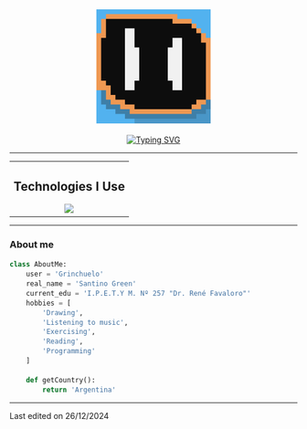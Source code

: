 <div>
  <div align="center">
    <img src="./Grin.png" width="200">
  </div>
  <br>
  <div align="center">
    <a href="https://git.io/typing-svg"><img src="https://readme-typing-svg.herokuapp.com?font=IBM+Plex+Mono&weight=500&size=30&duration=4000&pause=1000&color=F6F5FF&center=true&vCenter=true&width=510&lines=Hello+world!+%F0%9F%90%B8+I'm+Grin;Passionate+about+programming;I'm+working+on+a+new+project;Ok%2C+let's+keep+creating!" alt="Typing SVG" /></a>
  </div>
  
  <hr>
  
  <div align="center">
    <table border="0">
      <tr>
        <!-- Tecnologías que uso -->
        <td align="center">
          <h2>Technologies I Use</h2>
          <img width="250px" src="https://skillicons.dev/icons?i=html,js,css,mysql,php&perline=10" />
        </td>
      </tr>
    </table>
  </div>
  
  <hr>
</div>

### About me

```python
class AboutMe:
    user = 'Grinchuelo'
    real_name = 'Santino Green'
    current_edu = 'I.P.E.T.Y M. Nº 257 "Dr. René Favaloro"'
    hobbies = [
        'Drawing',
        'Listening to music',
        'Exercising',
        'Reading',
        'Programming'
    ]
    
    def getCountry():
        return 'Argentina'
```
<hr>
<p>Last edited on 26/12/2024</p>
